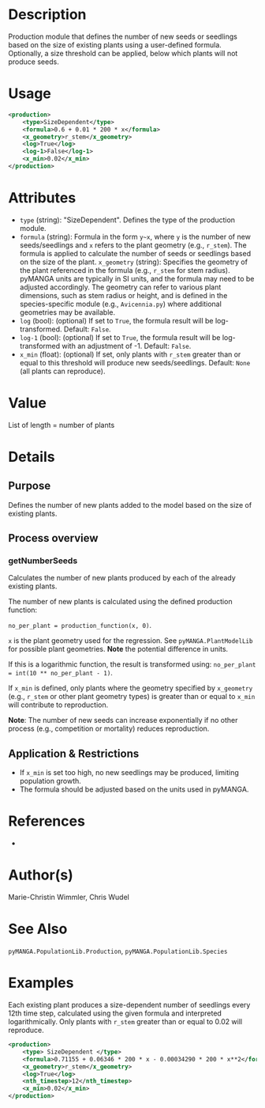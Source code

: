 # Description

Production module that defines the number of new seeds or seedlings based on the size of existing plants using a user-defined formula. Optionally, a size threshold can be applied, below which plants will not produce seeds.

# Usage

```xml
<production>
    <type>SizeDependent</type>
    <formula>0.6 + 0.01 * 200 * x</formula>
    <x_geometry>r_stem</x_geometry>
    <log>True</log>
    <log-1>False</log-1>
    <x_min>0.02</x_min>
</production>
```

# Attributes

- ``type`` (string): "SizeDependent". Defines the type of the production module.
- ``formula`` (string): Formula in the form `y~x`, where `y` is the number of new seeds/seedlings and `x` refers to the plant geometry (e.g., `r_stem`). The formula is applied to calculate the number of seeds or seedlings based on the size of the plant.
``x_geometry`` (string): Specifies the geometry of the plant referenced in the formula (e.g., ``r_stem`` for stem radius). pyMANGA units are typically in SI units, and the formula may need to be adjusted accordingly. The geometry can refer to various plant dimensions, such as stem radius or height, and is defined in the species-specific module (e.g., ``Avicennia.py``) where additional geometries may be available.
- ``log`` (bool): (optional) If set to `True`, the formula result will be log-transformed. Default: `False`.
- ``log-1`` (bool): (optional) If set to `True`, the formula result will be log-transformed with an adjustment of -1. Default: `False`.
- ``x_min`` (float): (optional) If set, only plants with `r_stem` greater than or equal to this threshold will produce new seeds/seedlings. Default: `None` (all plants can reproduce).

# Value

List of length = number of plants

# Details

## Purpose

Defines the number of new plants added to the model based on the size of existing plants.

## Process overview

### getNumberSeeds

Calculates the number of new plants produced by each of the already existing plants.

The number of new plants is calculated using the defined production function:

``no_per_plant = production_function(x, 0)``.

``x`` is the plant geometry used for the regression.
See ``pyMANGA.PlantModelLib`` for possible plant geometries.
**Note** the potential difference in units.

If this is a logarithmic function, the result is transformed using:
``no_per_plant = int(10 ** no_per_plant - 1)``.

If `x_min` is defined, only plants where the geometry specified by `x_geometry` (e.g., `r_stem` or other plant geometry types) is greater than or equal to `x_min` will contribute to reproduction.

**Note**: The number of new seeds can increase exponentially if no other process (e.g., competition or mortality) reduces reproduction.

## Application & Restrictions

- If `x_min` is set too high, no new seedlings may be produced, limiting population growth.
- The formula should be adjusted based on the units used in pyMANGA.

# References

-

# Author(s)

Marie-Christin Wimmler, Chris Wudel

# See Also

``pyMANGA.PopulationLib.Production``,
``pyMANGA.PopulationLib.Species``

# Examples

Each existing plant produces a size-dependent number of seedlings every 12th time step, calculated using the given formula and interpreted logarithmically. Only plants with ``r_stem`` greater than or equal to 0.02 will reproduce.

```xml
<production>
    <type> SizeDependent </type>
    <formula>0.71155 + 0.06346 * 200 * x - 0.00034290 * 200 * x**2</formula>
    <x_geometry>r_stem</x_geometry>
    <log>True</log>
    <nth_timestep>12</nth_timestep>
    <x_min>0.02</x_min>
</production>
```

